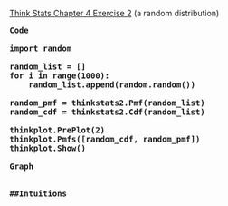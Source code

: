 [Think Stats Chapter 4 Exercise 2](http://greenteapress.com/thinkstats2/html/thinkstats2005.html#toc41) (a random distribution)

<pre>
<b>Code </br>
import random

random_list = []
for i in range(1000):
    random_list.append(random.random())

random_pmf = thinkstats2.Pmf(random_list)
random_cdf = thinkstats2.Cdf(random_list)

thinkplot.PrePlot(2)
thinkplot.Pmfs([random_cdf, random_pmf])
thinkplot.Show()

<b>Graph</b>


##<b>Intuitions </b>
</pre>
